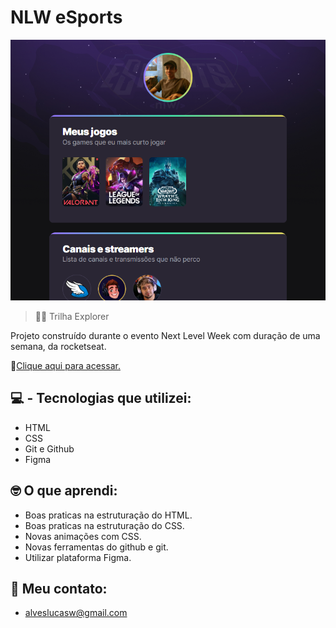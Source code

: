 # NLW eSports

![preview](./.github/preview.png)

> 🧗‍♂️ Trilha Explorer   

Projeto construído durante o evento Next Level Week com duração de uma semana, da rocketseat.

🔗[Clique aqui para acessar.](https://lucasaalv.github.io/nlw/NLW/)

## 💻 - Tecnologias que utilizei:

- HTML
- CSS
- Git e Github
- Figma

## 🤓 O que aprendi:

- Boas praticas na estruturação do HTML.
- Boas praticas na estruturação do CSS.
- Novas animações com CSS.
- Novas ferramentas do github e git.
- Utilizar plataforma Figma.

## 📩 Meu contato:

- alveslucasw@gmail.com